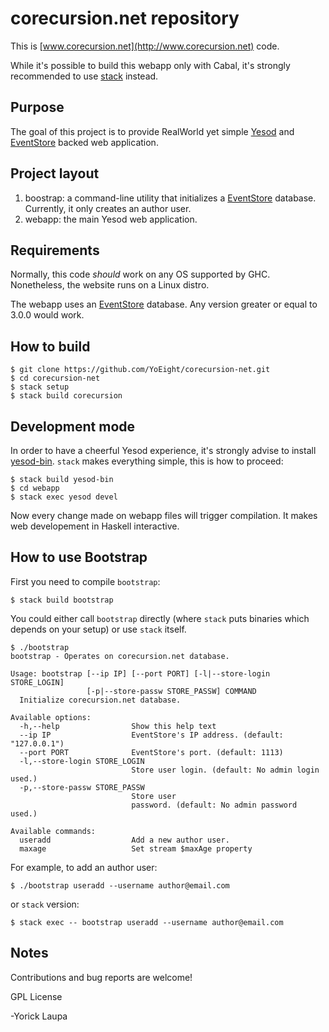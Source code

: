corecursion.net repository
==========================

This is [www.corecursion.net](http://www.corecursion.net) code.

While it's possible to build this webapp only with Cabal, it's strongly recommended to use [stack](http://docs.haskellstack.org/en/stable/README.html) instead.

Purpose
-------
The goal of this project is to provide RealWorld yet simple [Yesod](http://www.yesodweb.com/) and [EventStore](https://geteventstore.com/) backed web application.

Project layout
--------------

1. boostrap: a command-line utility that initializes a  [EventStore](https://geteventstore.com/) database. Currently, it only creates an author user.
2. webapp: the main Yesod web application.

Requirements
------------
Normally, this code *should* work on any OS supported by GHC. Nonetheless, the website runs on a Linux distro.

The webapp uses an [EventStore](https://geteventstore.com/) database. Any version greater or equal to 3.0.0 would work.

How to build
------------

```
$ git clone https://github.com/YoEight/corecursion-net.git
$ cd corecursion-net
$ stack setup
$ stack build corecursion
```

Development mode
----------------
In order to have a cheerful Yesod experience, it's strongly advise to install [yesod-bin](https://hackage.haskell.org/package/yesod-bin). `stack` makes everything simple, this is how to proceed:

```
$ stack build yesod-bin
$ cd webapp
$ stack exec yesod devel
```

Now every change made on webapp files will trigger compilation. It makes web developement in Haskell interactive.

How to use Bootstrap
--------------------

First you need to compile `bootstrap`:

```
$ stack build bootstrap
```

You could either call `bootstrap` directly (where `stack` puts binaries which depends on your setup) or use `stack` itself.

```
$ ./bootstrap
bootstrap - Operates on corecursion.net database.

Usage: bootstrap [--ip IP] [--port PORT] [-l|--store-login STORE_LOGIN]
                 [-p|--store-passw STORE_PASSW] COMMAND
  Initialize corecursion.net database.

Available options:
  -h,--help                Show this help text
  --ip IP                  EventStore's IP address. (default: "127.0.0.1")
  --port PORT              EventStore's port. (default: 1113)
  -l,--store-login STORE_LOGIN
                           Store user login. (default: No admin login used.)
  -p,--store-passw STORE_PASSW
                           Store user
                           password. (default: No admin password used.)

Available commands:
  useradd                  Add a new author user.
  maxage                   Set stream $maxAge property
```

For example, to add an author user:
```
$ ./bootstrap useradd --username author@email.com
```

or `stack` version:

```
$ stack exec -- bootstrap useradd --username author@email.com
```

Notes
-----
Contributions and bug reports are welcome!

GPL License

-Yorick Laupa

